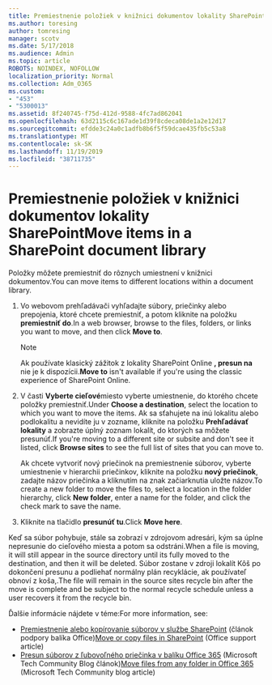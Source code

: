 ```yaml
---
title: Premiestnenie položiek v knižnici dokumentov lokality SharePoint
ms.author: toresing
author: tomresing
manager: scotv
ms.date: 5/17/2018
ms.audience: Admin
ms.topic: article
ROBOTS: NOINDEX, NOFOLLOW
localization_priority: Normal
ms.collection: Adm_O365
ms.custom:
- "453"
- "5300013"
ms.assetid: 8f240745-f75d-412d-9588-4fc7ad862041
ms.openlocfilehash: 63d2115c6c167ade1d39f8cdeca08de1a2e12d17
ms.sourcegitcommit: efdde3c24a0c1adfb8b6f5f59dcae435fb5c53a8
ms.translationtype: MT
ms.contentlocale: sk-SK
ms.lasthandoff: 11/19/2019
ms.locfileid: "38711735"
---
```

# <a name="move-items-in-a-sharepoint-document-library"></a><span data-ttu-id="214b9-102">Premiestnenie položiek v knižnici dokumentov lokality SharePoint</span><span class="sxs-lookup"><span data-stu-id="214b9-102">Move items in a SharePoint document library</span></span>

<span data-ttu-id="214b9-103">Položky môžete premiestniť do rôznych umiestnení v knižnici dokumentov.</span><span class="sxs-lookup"><span data-stu-id="214b9-103">You can move items to different locations within a document library.</span></span>
  
1. <span data-ttu-id="214b9-104">Vo webovom prehľadávači vyhľadajte súbory, priečinky alebo prepojenia, ktoré chcete premiestniť, a potom kliknite na položku **premiestniť do**.</span><span class="sxs-lookup"><span data-stu-id="214b9-104">In a web browser, browse to the files, folders, or links you want to move, and then click **Move to**.</span></span>

    > [!NOTE]
    > <span data-ttu-id="214b9-105">Ak používate klasický zážitok z lokality SharePoint Online **, presun na** nie je k dispozícii.</span><span class="sxs-lookup"><span data-stu-id="214b9-105">**Move to** isn't available if you're using the classic experience of SharePoint Online.</span></span>
  
2. <span data-ttu-id="214b9-106">V časti **Vyberte cieľové**miesto vyberte umiestnenie, do ktorého chcete položky premiestniť.</span><span class="sxs-lookup"><span data-stu-id="214b9-106">Under **Choose a destination**, select the location to which you want to move the items.</span></span> <span data-ttu-id="214b9-107">Ak sa sťahujete na inú lokalitu alebo podlokalitu a nevidíte ju v zozname, kliknite na položku **Prehľadávať lokality** a zobrazte úplný zoznam lokalít, do ktorých sa môžete presunúť.</span><span class="sxs-lookup"><span data-stu-id="214b9-107">If you're moving to a different site or subsite and don't see it listed, click **Browse sites** to see the full list of sites that you can move to.</span></span>

    <span data-ttu-id="214b9-108">Ak chcete vytvoriť nový priečinok na premiestnenie súborov, vyberte umiestnenie v hierarchii priečinkov, kliknite na položku **nový priečinok**, zadajte názov priečinka a kliknutím na znak začiarknutia uložte názov.</span><span class="sxs-lookup"><span data-stu-id="214b9-108">To create a new folder to move the files to, select a location in the folder hierarchy, click **New folder**, enter a name for the folder, and click the check mark to save the name.</span></span>

3. <span data-ttu-id="214b9-109">Kliknite na tlačidlo **presunúť tu**.</span><span class="sxs-lookup"><span data-stu-id="214b9-109">Click **Move here**.</span></span>

 <span data-ttu-id="214b9-110">Keď sa súbor pohybuje, stále sa zobrazí v zdrojovom adresári, kým sa úplne nepresunie do cieľového miesta a potom sa odstráni.</span><span class="sxs-lookup"><span data-stu-id="214b9-110">When a file is moving, it will still appear in the source directory until its fully moved to the destination, and then it will be deleted.</span></span> <span data-ttu-id="214b9-111">Súbor zostane v zdroji lokalít Kôš po dokončení presunu a podliehať normálny plán recyklácie, ak používateľ obnoví z koša,.</span><span class="sxs-lookup"><span data-stu-id="214b9-111">The file will remain in the source sites recycle bin after the move is complete and be subject to the normal recycle schedule unless a user recovers it from the recycle bin.</span></span>

<span data-ttu-id="214b9-112">Ďalšie informácie nájdete v téme:</span><span class="sxs-lookup"><span data-stu-id="214b9-112">For more information, see:</span></span>

 - <span data-ttu-id="214b9-113">[Premiestnenie alebo kopírovanie súborov v službe SharePoint](https://support.office.com/article/move-or-copy-files-in-sharepoint-00e2f483-4df3-46be-a861-1f5f0c1a87bc) (článok podpory balíka Office)</span><span class="sxs-lookup"><span data-stu-id="214b9-113">[Move or copy files in SharePoint](https://support.office.com/article/move-or-copy-files-in-sharepoint-00e2f483-4df3-46be-a861-1f5f0c1a87bc) (Office support article)</span></span>
 - <span data-ttu-id="214b9-114">[Presun súborov z ľubovoľného priečinka v balíku Office 365](https://techcommunity.microsoft.com/t5/Microsoft-SharePoint-Blog/Now-move-files-anywhere-in-Office-365-SharePoint-and-OneDrive/ba-p/146973) (Microsoft Tech Community Blog článok)</span><span class="sxs-lookup"><span data-stu-id="214b9-114">[Move files from any folder in Office 365](https://techcommunity.microsoft.com/t5/Microsoft-SharePoint-Blog/Now-move-files-anywhere-in-Office-365-SharePoint-and-OneDrive/ba-p/146973) (Microsoft Tech Community blog article)</span></span> 
